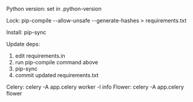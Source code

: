 Python version: set in .python-version

Lock: pip-compile --allow-unsafe --generate-hashes > requirements.txt

Install: pip-sync

Update deps:

1. edit requirements.in
2. run pip-compile command above
3. pip-sync
4. commit updated requirements.txt

Celery: celery -A app.celery worker -l info
Flower: celery -A app.celery flower
